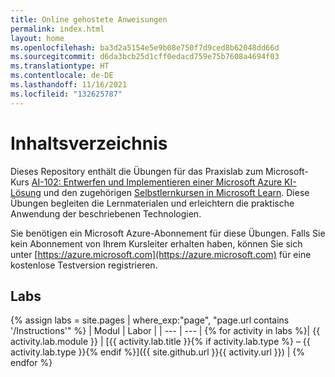 ```yaml
---
title: Online gehostete Anweisungen
permalink: index.html
layout: home
ms.openlocfilehash: ba3d2a5154e5e9b08e750f7d9ced8b62048dd66d
ms.sourcegitcommit: d6da3bcb25d1cff0edacd759e75b7608a4694f03
ms.translationtype: HT
ms.contentlocale: de-DE
ms.lasthandoff: 11/16/2021
ms.locfileid: "132625787"
---
```

# <a name="content-directory"></a>Inhaltsverzeichnis

Dieses Repository enthält die Übungen für das Praxislab zum Microsoft-Kurs [AI-102: Entwerfen und Implementieren einer Microsoft Azure KI-Lösung](https://docs.microsoft.com/learn/certifications/courses/ai-102t00) und den zugehörigen [Selbstlernkursen in Microsoft Learn](https://aka.ms/AzureLearn_AIEngineer). Diese Übungen begleiten die Lernmaterialen und erleichtern die praktische Anwendung der beschriebenen Technologien.

Sie benötigen ein Microsoft Azure-Abonnement für diese Übungen. Falls Sie kein Abonnement von Ihrem Kursleiter erhalten haben, können Sie sich unter [https://azure.microsoft.com](https://azure.microsoft.com) für eine kostenlose Testversion registrieren.

## <a name="labs"></a>Labs

{% assign labs = site.pages | where_exp:"page", "page.url contains '/Instructions'" %}
| Modul | Labor |
| --- | --- | 
{% for activity in labs  %}| {{ activity.lab.module }} | [{{ activity.lab.title }}{% if activity.lab.type %} – {{ activity.lab.type }}{% endif %}]({{ site.github.url }}{{ activity.url }}) |
{% endfor %}


